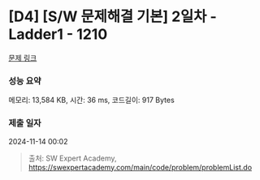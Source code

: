 # [D4] [S/W 문제해결 기본] 2일차 - Ladder1 - 1210 

[문제 링크](https://swexpertacademy.com/main/code/problem/problemDetail.do?contestProbId=AV14ABYKADACFAYh) 

### 성능 요약

메모리: 13,584 KB, 시간: 36 ms, 코드길이: 917 Bytes

### 제출 일자

2024-11-14 00:02



> 출처: SW Expert Academy, https://swexpertacademy.com/main/code/problem/problemList.do